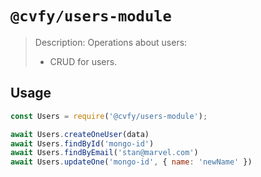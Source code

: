 # `@cvfy/users-module`

> Description: Operations about users:
> - CRUD for users.

## Usage

```js
const Users = require('@cvfy/users-module');

await Users.createOneUser(data)
await Users.findById('mongo-id')
await Users.findByEmail('stan@marvel.com')
await Users.updateOne('mongo-id', { name: 'newName' })
```
